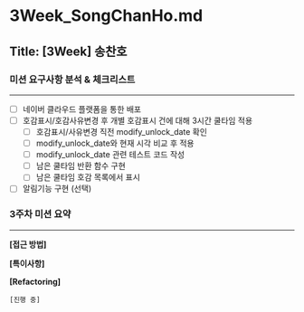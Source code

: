 # 3Week_SongChanHo.md

## Title: [3Week] 송찬호

### 미션 요구사항 분석 & 체크리스트

---

- [ ] 네이버 클라우드 플랫폼을 통한 배포
- [ ] 호감표시/호감사유변경 후 개별 호감표시 건에 대해 3시간 쿨타임 적용
    - [ ] 호감표시/사유변경 직전 modify_unlock_date 확인
    - [ ] modify_unlock_date와 현재 시각 비교 후 적용
    - [ ] modify_unlock_date 관련 테스트 코드 작성
    - [ ] 남은 쿨타임 반환 함수 구현
    - [ ] 남은 쿨타임 호감 목록에서 표시
- [ ] 알림기능 구현 (선택)

### 3주차 미션 요약

---

**[접근 방법]**


**[특이사항]**

**[Refactoring]**

    [진행 중]